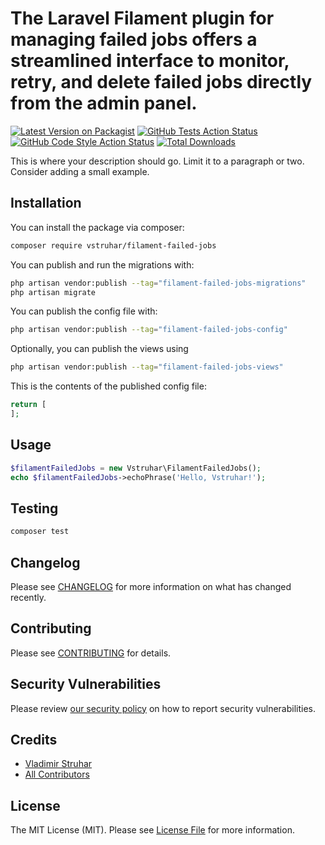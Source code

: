# The Laravel Filament plugin for managing failed jobs offers a streamlined interface to monitor, retry, and delete failed jobs directly from the admin panel.

[![Latest Version on Packagist](https://img.shields.io/packagist/v/vstruhar/filament-failed-jobs.svg?style=flat-square)](https://packagist.org/packages/vstruhar/filament-failed-jobs)
[![GitHub Tests Action Status](https://img.shields.io/github/actions/workflow/status/vstruhar/filament-failed-jobs/run-tests.yml?branch=main&label=tests&style=flat-square)](https://github.com/vstruhar/filament-failed-jobs/actions?query=workflow%3Arun-tests+branch%3Amain)
[![GitHub Code Style Action Status](https://img.shields.io/github/actions/workflow/status/vstruhar/filament-failed-jobs/fix-php-code-styling.yml?branch=main&label=code%20style&style=flat-square)](https://github.com/vstruhar/filament-failed-jobs/actions?query=workflow%3A"Fix+PHP+code+styling"+branch%3Amain)
[![Total Downloads](https://img.shields.io/packagist/dt/vstruhar/filament-failed-jobs.svg?style=flat-square)](https://packagist.org/packages/vstruhar/filament-failed-jobs)



This is where your description should go. Limit it to a paragraph or two. Consider adding a small example.

## Installation

You can install the package via composer:

```bash
composer require vstruhar/filament-failed-jobs
```

You can publish and run the migrations with:

```bash
php artisan vendor:publish --tag="filament-failed-jobs-migrations"
php artisan migrate
```

You can publish the config file with:

```bash
php artisan vendor:publish --tag="filament-failed-jobs-config"
```

Optionally, you can publish the views using

```bash
php artisan vendor:publish --tag="filament-failed-jobs-views"
```

This is the contents of the published config file:

```php
return [
];
```

## Usage

```php
$filamentFailedJobs = new Vstruhar\FilamentFailedJobs();
echo $filamentFailedJobs->echoPhrase('Hello, Vstruhar!');
```

## Testing

```bash
composer test
```

## Changelog

Please see [CHANGELOG](CHANGELOG.md) for more information on what has changed recently.

## Contributing

Please see [CONTRIBUTING](.github/CONTRIBUTING.md) for details.

## Security Vulnerabilities

Please review [our security policy](../../security/policy) on how to report security vulnerabilities.

## Credits

- [Vladimir Struhar](https://github.com/vstruhar)
- [All Contributors](../../contributors)

## License

The MIT License (MIT). Please see [License File](LICENSE.md) for more information.
